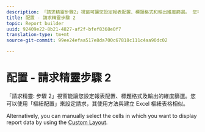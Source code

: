 ```yaml
---
description: 「請求精靈步驟2」視窗可讓您設定報表配置、標題格式和輸出維度篩選。 您可以使用「樞紐配置」來設定請求，其使用方法與建立 Excel 樞紐表格相似。
title: 配置 - 請求精靈步驟 2
topic: Report builder
uuid: 92409e22-8b21-4827-af2f-bfef8368e0f7
translation-type: tm+mt
source-git-commit: 99ee24efaa517e8da700c67818c111c4aa90dc02

---
```



# 配置 - 請求精靈步驟 2

「請求精靈: 步驟 2」視窗能讓您設定報表配置、標題格式及輸出的維度篩選。您可以使用「樞紐配置」來設定請求，其使用方法與建立 Excel 樞紐表格相似。

Alternatively, you can manually select the cells in which you want to display report data by using the [Custom Layout](/help/analyze/report-builder/layout/configure-the-custom-layout.md).
